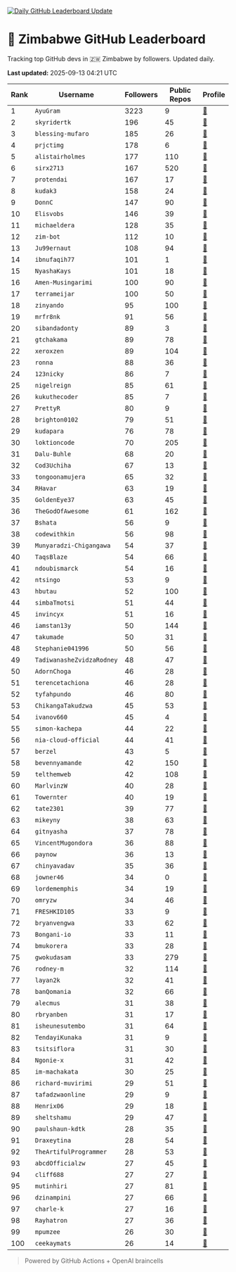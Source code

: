 [![Daily GitHub Leaderboard Update](https://github.com/bevennyamande/zim_leaderboard/actions/workflows/leaderboard.yml/badge.svg)](https://github.com/bevennyamande/zim_leaderboard/actions/workflows/leaderboard.yml)

# 🦍 Zimbabwe GitHub Leaderboard

Tracking top GitHub devs in 🇿🇼 Zimbabwe by followers. Updated daily.

<!-- START LEADERBOARD -->
**Last updated:** 2025-09-13 04:21 UTC  

| Rank | Username | Followers | Public Repos | Profile |
|------|----------|-----------|--------------|---------|
| 1 | `AyuGram` | 3223 | 9 | [🔗](https://github.com/AyuGram) |
| 2 | `skyridertk` | 196 | 45 | [🔗](https://github.com/skyridertk) |
| 3 | `blessing-mufaro` | 185 | 26 | [🔗](https://github.com/blessing-mufaro) |
| 4 | `prjctimg` | 178 | 6 | [🔗](https://github.com/prjctimg) |
| 5 | `alistairholmes` | 177 | 110 | [🔗](https://github.com/alistairholmes) |
| 6 | `sirx2713` | 167 | 520 | [🔗](https://github.com/sirx2713) |
| 7 | `protendai` | 167 | 17 | [🔗](https://github.com/protendai) |
| 8 | `kudak3` | 158 | 24 | [🔗](https://github.com/kudak3) |
| 9 | `DonnC` | 147 | 90 | [🔗](https://github.com/DonnC) |
| 10 | `Elisvobs` | 146 | 39 | [🔗](https://github.com/Elisvobs) |
| 11 | `michaeldera` | 128 | 35 | [🔗](https://github.com/michaeldera) |
| 12 | `zim-bot` | 112 | 10 | [🔗](https://github.com/zim-bot) |
| 13 | `Ju99ernaut` | 108 | 94 | [🔗](https://github.com/Ju99ernaut) |
| 14 | `ibnufaqih77` | 101 | 1 | [🔗](https://github.com/ibnufaqih77) |
| 15 | `NyashaKays` | 101 | 18 | [🔗](https://github.com/NyashaKays) |
| 16 | `Amen-Musingarimi` | 100 | 90 | [🔗](https://github.com/Amen-Musingarimi) |
| 17 | `terrameijar` | 100 | 50 | [🔗](https://github.com/terrameijar) |
| 18 | `zinyando` | 95 | 100 | [🔗](https://github.com/zinyando) |
| 19 | `mrfr8nk` | 91 | 56 | [🔗](https://github.com/mrfr8nk) |
| 20 | `sibandadonty` | 89 | 3 | [🔗](https://github.com/sibandadonty) |
| 21 | `gtchakama` | 89 | 78 | [🔗](https://github.com/gtchakama) |
| 22 | `xeroxzen` | 89 | 104 | [🔗](https://github.com/xeroxzen) |
| 23 | `ronna` | 88 | 36 | [🔗](https://github.com/ronna) |
| 24 | `123nicky` | 86 | 7 | [🔗](https://github.com/123nicky) |
| 25 | `nigelreign` | 85 | 61 | [🔗](https://github.com/nigelreign) |
| 26 | `kukuthecoder` | 85 | 7 | [🔗](https://github.com/kukuthecoder) |
| 27 | `PrettyR` | 80 | 9 | [🔗](https://github.com/PrettyR) |
| 28 | `brighton0102` | 79 | 51 | [🔗](https://github.com/brighton0102) |
| 29 | `kudapara` | 76 | 78 | [🔗](https://github.com/kudapara) |
| 30 | `loktioncode` | 70 | 205 | [🔗](https://github.com/loktioncode) |
| 31 | `Dalu-Buhle` | 68 | 20 | [🔗](https://github.com/Dalu-Buhle) |
| 32 | `Cod3Uchiha` | 67 | 13 | [🔗](https://github.com/Cod3Uchiha) |
| 33 | `tongoonamujera` | 65 | 32 | [🔗](https://github.com/tongoonamujera) |
| 34 | `RHavar` | 63 | 19 | [🔗](https://github.com/RHavar) |
| 35 | `GoldenEye37` | 63 | 45 | [🔗](https://github.com/GoldenEye37) |
| 36 | `TheGodOfAwesome` | 61 | 162 | [🔗](https://github.com/TheGodOfAwesome) |
| 37 | `Bshata` | 56 | 9 | [🔗](https://github.com/Bshata) |
| 38 | `codewithkin` | 56 | 98 | [🔗](https://github.com/codewithkin) |
| 39 | `Munyaradzi-Chigangawa` | 54 | 37 | [🔗](https://github.com/Munyaradzi-Chigangawa) |
| 40 | `TaqsBlaze` | 54 | 66 | [🔗](https://github.com/TaqsBlaze) |
| 41 | `ndoubismarck` | 54 | 16 | [🔗](https://github.com/ndoubismarck) |
| 42 | `ntsingo` | 53 | 9 | [🔗](https://github.com/ntsingo) |
| 43 | `hbutau` | 52 | 100 | [🔗](https://github.com/hbutau) |
| 44 | `simbaTmotsi` | 51 | 44 | [🔗](https://github.com/simbaTmotsi) |
| 45 | `invincyx` | 51 | 16 | [🔗](https://github.com/invincyx) |
| 46 | `iamstan13y` | 50 | 144 | [🔗](https://github.com/iamstan13y) |
| 47 | `takumade` | 50 | 31 | [🔗](https://github.com/takumade) |
| 48 | `Stephanie041996` | 50 | 56 | [🔗](https://github.com/Stephanie041996) |
| 49 | `TadiwanasheZvidzaRodney` | 48 | 47 | [🔗](https://github.com/TadiwanasheZvidzaRodney) |
| 50 | `AdornChoga` | 46 | 28 | [🔗](https://github.com/AdornChoga) |
| 51 | `terencetachiona` | 46 | 28 | [🔗](https://github.com/terencetachiona) |
| 52 | `tyfahpundo` | 46 | 80 | [🔗](https://github.com/tyfahpundo) |
| 53 | `ChikangaTakudzwa` | 45 | 53 | [🔗](https://github.com/ChikangaTakudzwa) |
| 54 | `ivanov660` | 45 | 4 | [🔗](https://github.com/ivanov660) |
| 55 | `simon-kachepa` | 44 | 22 | [🔗](https://github.com/simon-kachepa) |
| 56 | `nia-cloud-official` | 44 | 41 | [🔗](https://github.com/nia-cloud-official) |
| 57 | `berzel` | 43 | 5 | [🔗](https://github.com/berzel) |
| 58 | `bevennyamande` | 42 | 150 | [🔗](https://github.com/bevennyamande) |
| 59 | `telthemweb` | 42 | 108 | [🔗](https://github.com/telthemweb) |
| 60 | `MarlvinzW` | 40 | 28 | [🔗](https://github.com/MarlvinzW) |
| 61 | `Towernter` | 40 | 19 | [🔗](https://github.com/Towernter) |
| 62 | `tate2301` | 39 | 77 | [🔗](https://github.com/tate2301) |
| 63 | `mikeyny` | 38 | 63 | [🔗](https://github.com/mikeyny) |
| 64 | `gitnyasha` | 37 | 78 | [🔗](https://github.com/gitnyasha) |
| 65 | `VincentMugondora` | 36 | 88 | [🔗](https://github.com/VincentMugondora) |
| 66 | `paynow` | 36 | 13 | [🔗](https://github.com/paynow) |
| 67 | `chinyavadav` | 35 | 36 | [🔗](https://github.com/chinyavadav) |
| 68 | `jowner46` | 34 | 0 | [🔗](https://github.com/jowner46) |
| 69 | `lordememphis` | 34 | 19 | [🔗](https://github.com/lordememphis) |
| 70 | `omryzw` | 34 | 46 | [🔗](https://github.com/omryzw) |
| 71 | `FRESHKID105` | 33 | 9 | [🔗](https://github.com/FRESHKID105) |
| 72 | `bryanvengwa` | 33 | 62 | [🔗](https://github.com/bryanvengwa) |
| 73 | `Bongani-io` | 33 | 11 | [🔗](https://github.com/Bongani-io) |
| 74 | `bmukorera` | 33 | 28 | [🔗](https://github.com/bmukorera) |
| 75 | `gwokudasam` | 33 | 279 | [🔗](https://github.com/gwokudasam) |
| 76 | `rodney-m` | 32 | 114 | [🔗](https://github.com/rodney-m) |
| 77 | `layan2k` | 32 | 41 | [🔗](https://github.com/layan2k) |
| 78 | `banQomania` | 32 | 66 | [🔗](https://github.com/banQomania) |
| 79 | `alecmus` | 31 | 38 | [🔗](https://github.com/alecmus) |
| 80 | `rbryanben` | 31 | 17 | [🔗](https://github.com/rbryanben) |
| 81 | `isheunesutembo` | 31 | 64 | [🔗](https://github.com/isheunesutembo) |
| 82 | `TendayiKunaka` | 31 | 9 | [🔗](https://github.com/TendayiKunaka) |
| 83 | `tsitsiflora` | 31 | 30 | [🔗](https://github.com/tsitsiflora) |
| 84 | `Ngonie-x` | 31 | 42 | [🔗](https://github.com/Ngonie-x) |
| 85 | `im-machakata` | 30 | 25 | [🔗](https://github.com/im-machakata) |
| 86 | `richard-muvirimi` | 29 | 51 | [🔗](https://github.com/richard-muvirimi) |
| 87 | `tafadzwaonline` | 29 | 9 | [🔗](https://github.com/tafadzwaonline) |
| 88 | `Henrix06` | 29 | 18 | [🔗](https://github.com/Henrix06) |
| 89 | `sheltshamu` | 29 | 47 | [🔗](https://github.com/sheltshamu) |
| 90 | `paulshaun-kdtk` | 28 | 35 | [🔗](https://github.com/paulshaun-kdtk) |
| 91 | `Draxeytina` | 28 | 54 | [🔗](https://github.com/Draxeytina) |
| 92 | `TheArtifulProgrammer` | 28 | 53 | [🔗](https://github.com/TheArtifulProgrammer) |
| 93 | `abcdOfficialzw` | 27 | 45 | [🔗](https://github.com/abcdOfficialzw) |
| 94 | `cliff688` | 27 | 27 | [🔗](https://github.com/cliff688) |
| 95 | `mutinhiri` | 27 | 81 | [🔗](https://github.com/mutinhiri) |
| 96 | `dzinampini` | 27 | 66 | [🔗](https://github.com/dzinampini) |
| 97 | `charle-k` | 27 | 16 | [🔗](https://github.com/charle-k) |
| 98 | `Rayhatron` | 27 | 36 | [🔗](https://github.com/Rayhatron) |
| 99 | `mpumzee` | 26 | 30 | [🔗](https://github.com/mpumzee) |
| 100 | `ceekaymats` | 26 | 14 | [🔗](https://github.com/ceekaymats) |
<!-- END LEADERBOARD -->

> Powered by GitHub Actions + OpenAI braincells
